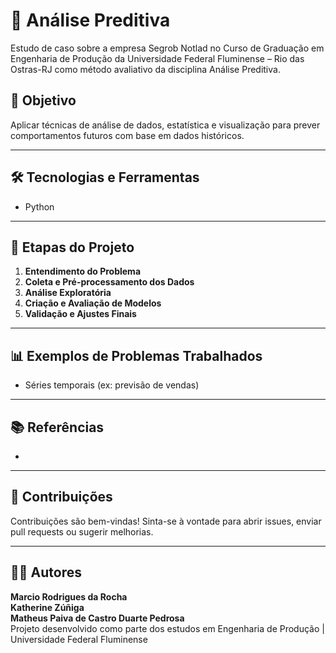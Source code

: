 
# 🔮 Análise Preditiva

Estudo de caso sobre a empresa Segrob Notlad no Curso de Graduação em Engenharia de Produção da Universidade Federal Fluminense – Rio das Ostras-RJ como método avaliativo da disciplina Análise Preditiva.

## 📌 Objetivo

Aplicar técnicas de análise de dados, estatística e visualização para prever comportamentos futuros com base em dados históricos.

---

## 🛠️ Tecnologias e Ferramentas

- Python
---

## 🚀 Etapas do Projeto

1. **Entendimento do Problema**
2. **Coleta e Pré-processamento dos Dados**
3. **Análise Exploratória**
4. **Criação e Avaliação de Modelos**
5. **Validação e Ajustes Finais**

---

## 📊 Exemplos de Problemas Trabalhados

- Séries temporais (ex: previsão de vendas)

---

## 📚 Referências

- 

---

## 🤝 Contribuições

Contribuições são bem-vindas! Sinta-se à vontade para abrir issues, enviar pull requests ou sugerir melhorias.

---

## 🧑‍💻 Autores

**Marcio Rodrigues da Rocha**  
**Katherine Zúñiga**  
**Matheus Paiva de Castro Duarte Pedrosa**  
Projeto desenvolvido como parte dos estudos em Engenharia de Produção | Universidade Federal Fluminense

```
